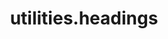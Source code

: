 ---
layout: documentation-single
title: utilities.headings
section: utilities
package: utilities.headings
---
